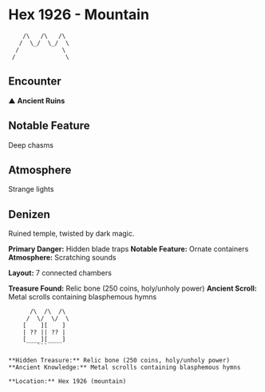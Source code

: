 # Hex 1926 - Mountain
```
    /\   /\   /\
   /  \_/  \_/  \
  /            \
 /              \
```

## Encounter

▲ **Ancient Ruins**

## Notable Feature

Deep chasms

## Atmosphere

Strange lights

## Denizen

Ruined temple, twisted by dark magic.

**Primary Danger:** Hidden blade traps
**Notable Feature:** Ornate containers
**Atmosphere:** Scratching sounds

**Layout:** 7 connected chambers

**Treasure Found:** Relic bone (250 coins, holy/unholy power)
**Ancient Scroll:** Metal scrolls containing blasphemous hymns


```
      /\  /\  /\
     /  \/  \/  \
    [    ][    ]
    | ?? || ?? |
    [____][____]
        ```

**Hidden Treasure:** Relic bone (250 coins, holy/unholy power)
**Ancient Knowledge:** Metal scrolls containing blasphemous hymns

**Location:** Hex 1926 (mountain)
